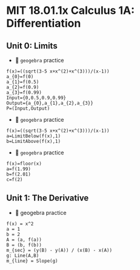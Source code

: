 # MIT 18.01.1x Calculus 1A: Differentiation

## Unit 0: Limits

- 🎯 `geogebra` practice
```
f(x)=((sqrt(3-5 x+x^(2)+x^(3)))/(x-1))
a_{0}=f(0)
a_{1}=f(0.5)
a_{2}=f(0.9)
a_{3}=f(0.99)
Input={0,0.5,0.9,0.99}
Output={a_{0},a_{1},a_{2},a_{3}}
P=(Input,Output)
```


- 🎯 `geogebra` practice
```
f(x)=((sqrt(3-5 x+x^(2)+x^(3)))/(x-1))
a=LimitBelow(f(x),1)
b=LimitAbove(f(x),1)
```


- 🎯 `geogebra` practice
```
f(x)=floor(x)
a=f(1.99)
b=f(2.01)
c=f(2)
```

## Unit 1: The Derivative 

- 🎯 geogebra practice 

```
f(x) = x^2
a = 1
b = 2
A = (a, f(a))
B = (b, f(b))
m_{sec} = (y(B) - y(A)) / (x(B) - x(A))
g: Line(A,B)
m_{line} = Slope(g)
```





























